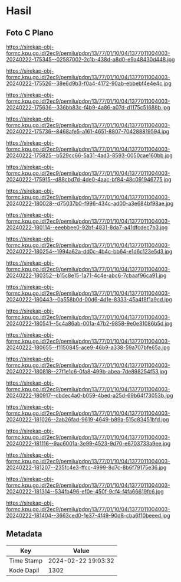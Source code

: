 # Hasil

## Foto C Plano

https://sirekap-obj-formc.kpu.go.id/2ec9/pemilu/pdpr/13/77/01/10/04/1377011004003-20240222-175345--02587002-2c1b-438d-a8d0-e9a48430d448.jpg

https://sirekap-obj-formc.kpu.go.id/2ec9/pemilu/pdpr/13/77/01/10/04/1377011004003-20240222-175526--38e6d9b3-f0a4-4172-90ab-ebbebf4e4e4c.jpg

https://sirekap-obj-formc.kpu.go.id/2ec9/pemilu/pdpr/13/77/01/10/04/1377011004003-20240222-175636--336bb83c-f4b9-4a86-a07d-d1175c51688b.jpg

https://sirekap-obj-formc.kpu.go.id/2ec9/pemilu/pdpr/13/77/01/10/04/1377011004003-20240222-175736--8468afe5-a161-4651-8807-704288819594.jpg

https://sirekap-obj-formc.kpu.go.id/2ec9/pemilu/pdpr/13/77/01/10/04/1377011004003-20240222-175825--b529cc66-5a31-4ad3-8593-0050cae160bb.jpg

https://sirekap-obj-formc.kpu.go.id/2ec9/pemilu/pdpr/13/77/01/10/04/1377011004003-20240222-175915--d88cbd7d-4de0-4aac-bf84-48c091946775.jpg

https://sirekap-obj-formc.kpu.go.id/2ec9/pemilu/pdpr/13/77/01/10/04/1377011004003-20240222-180028--d75037b0-f996-434c-ad00-a3e684bf98ae.jpg

https://sirekap-obj-formc.kpu.go.id/2ec9/pemilu/pdpr/13/77/01/10/04/1377011004003-20240222-180114--eeebbee0-92bf-4831-8da7-a41dfcdec7b3.jpg

https://sirekap-obj-formc.kpu.go.id/2ec9/pemilu/pdpr/13/77/01/10/04/1377011004003-20240222-180254--1994a62a-dd0c-4b4c-bb64-e1d6c123e5d3.jpg

https://sirekap-obj-formc.kpu.go.id/2ec9/pemilu/pdpr/13/77/01/10/04/1377011004003-20240222-180352--b15c8e15-1a71-4c4e-abc6-7cbaaf96ca91.jpg

https://sirekap-obj-formc.kpu.go.id/2ec9/pemilu/pdpr/13/77/01/10/04/1377011004003-20240222-180443--0a558b0d-00d6-4d1e-8333-45a4f8f1a9cd.jpg

https://sirekap-obj-formc.kpu.go.id/2ec9/pemilu/pdpr/13/77/01/10/04/1377011004003-20240222-180541--5c4a86ab-001a-47b2-9858-9e0e31086b5d.jpg

https://sirekap-obj-formc.kpu.go.id/2ec9/pemilu/pdpr/13/77/01/10/04/1377011004003-20240222-180655--f1150845-ace9-46b9-a338-59a707bfe65a.jpg

https://sirekap-obj-formc.kpu.go.id/2ec9/pemilu/pdpr/13/77/01/10/04/1377011004003-20240222-180818--27f1e1c6-0fa8-499b-abea-7de898254f53.jpg

https://sirekap-obj-formc.kpu.go.id/2ec9/pemilu/pdpr/13/77/01/10/04/1377011004003-20240222-180917--cbdec4a0-b059-4bed-a25d-69b64f73053b.jpg

https://sirekap-obj-formc.kpu.go.id/2ec9/pemilu/pdpr/13/77/01/10/04/1377011004003-20240222-181026--2ab26fad-9619-4649-b89a-515c83451bfd.jpg

https://sirekap-obj-formc.kpu.go.id/2ec9/pemilu/pdpr/13/77/01/10/04/1377011004003-20240222-181116--9ac6001a-3e99-4523-9d70-e6703733a9ee.jpg

https://sirekap-obj-formc.kpu.go.id/2ec9/pemilu/pdpr/13/77/01/10/04/1377011004003-20240222-181207--235fc4e3-ffcc-4999-8d7c-8b6f79175e36.jpg

https://sirekap-obj-formc.kpu.go.id/2ec9/pemilu/pdpr/13/77/01/10/04/1377011004003-20240222-181314--534fb496-ef0e-450f-9cf4-f4fa66619fc6.jpg

https://sirekap-obj-formc.kpu.go.id/2ec9/pemilu/pdpr/13/77/01/10/04/1377011004003-20240222-181404--3663ced0-1e37-4f49-90d8-cba6f10beeed.jpg


## Metadata

| Key        | Value               |
| ---------- | ------------------- |
| Time Stamp | 2024-02-22 19:03:32 |
| Kode Dapil | 1302                |



